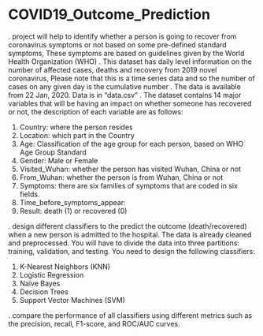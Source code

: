 # COVID19_Outcome_Prediction
. project will help to identify whether a person is going to recover from coronavirus symptoms or not based on some pre-defined standard symptoms, These symptoms are
based on guidelines given by the World Health Organization (WHO)
. This dataset has daily level information on the number of affected cases, deaths and recovery from 2019 novel coronavirus, Please note that this is a time series data and so the number of cases on any given day is the cumulative number
. The data is available from 22 Jan, 2020. Data is in “data.csv”
. The dataset contains 14 major variables that will be having an impact on whether someone has recovered or not, the description of each variable are as follows:
1. Country: where the person resides
2. Location: which part in the Country
3. Age: Classification of the age group for each person, based on WHO Age Group Standard
4. Gender: Male or Female
5. Visited_Wuhan: whether the person has visited Wuhan, China or not
6. From_Wuhan: whether the person is from Wuhan, China or not
7. Symptoms: there are six families of symptoms that are coded in six fields.
13. Time_before_symptoms_appear:
14. Result: death (1) or recovered (0)

. design different classifiers to the predict the outcome (death/recovered) when a new person is admitted to the hospital. The data is already cleaned and preprocessed.
You will have to divide the data into three partitions: training, validation, and testing. You need to design the following classifiers:
1. K-Nearest Neighbors (KNN)
2. Logistic Regression 
3. Naïve Bayes 
4. Decision Trees
5. Support Vector Machines (SVM)

. compare the performance of all classifiers using different metrics such as the precision, recall, F1-score, and ROC/AUC curves.
